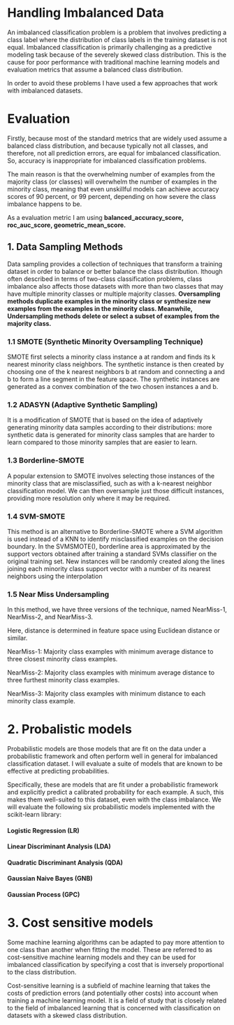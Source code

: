 # Handling Imbalanced Data
An imbalanced classification problem is a problem that involves predicting a class label where the distribution of class labels in the training dataset is not equal. 
Imbalanced classification is primarily challenging as a predictive modeling task because of the
severely skewed class distribution. This is the cause for poor performance with traditional
machine learning models and evaluation metrics that assume a balanced class distribution.

In order to avoid these problems I have used a few approaches that work with imbalanced datasets.

# Evaluation

Firstly, because most of the standard
metrics that are widely used assume a balanced class distribution, and because typically not
all classes, and therefore, not all prediction errors, are equal for imbalanced classification. So, accuracy is inappropriate for
imbalanced classification problems. 

The main reason is that the overwhelming number of
examples from the majority class (or classes) will overwhelm the number of examples in the
minority class, meaning that even unskillful models can achieve accuracy scores of 90 percent,
or 99 percent, depending on how severe the class imbalance happens to be. 

As a evaluation metric I am using __balanced_accuracy_score, roc_auc_score, geometric_mean_score.__



## 1. Data Sampling Methods

Data sampling provides a collection of techniques that transform a training dataset in
order to balance or better balance the class distribution. lthough often described in terms of two-class classification problems, class imbalance also
affects those datasets with more than two classes that may have multiple minority classes
or multiple majority classes. __Oversampling methods duplicate examples in the minority class or synthesize new examples
from the examples in the minority class. Meanwhile, Undersampling methods delete or select a subset of examples from the majority class.__ 

### 1.1 SMOTE (Synthetic Minority Oversampling Technique)

SMOTE first selects a minority class instance a at random and finds its k nearest
minority class neighbors. The synthetic instance is then created by choosing one of
the k nearest neighbors b at random and connecting a and b to form a line segment
in the feature space. The synthetic instances are generated as a convex combination
of the two chosen instances a and b.

### 1.2  ADASYN (Adaptive Synthetic Sampling)

It is a modification of SMOTE that is based on the idea of adaptively generating minority data samples
according to their distributions: more synthetic data is generated for minority class
samples that are harder to learn compared to those minority samples that are easier
to learn.


### 1.3 Borderline-SMOTE

A popular extension to SMOTE involves selecting those instances of the minority class that are
misclassified, such as with a k-nearest neighbor classification model. We can then oversample
just those difficult instances, providing more resolution only where it may be required.


### 1.4 SVM-SMOTE

This method is an alternative to Borderline-SMOTE where a SVM algorithm
is used instead of a KNN to identify misclassified examples on the decision boundary. In the SVMSMOTE(), borderline area is approximated by the support vectors obtained after training
a standard SVMs classifier on the original training set. New instances will be
randomly created along the lines joining each minority class support vector with a
number of its nearest neighbors using the interpolation


### 1.5 Near Miss Undersampling

In this method, we have three versions of
the technique, named NearMiss-1, NearMiss-2, and NearMiss-3. 

Here, distance is determined in feature space
using Euclidean distance or similar.

 NearMiss-1: Majority class examples with minimum average distance to three closest
minority class examples.

 NearMiss-2: Majority class examples with minimum average distance to three furthest
minority class examples.

 NearMiss-3: Majority class examples with minimum distance to each minority class
example.


# 2. Probalistic models

Probabilistic models are
those models that are fit on the data under a probabilistic framework and often perform well
in general for imbalanced classification dataset. I will evaluate a suite of models that are known to be effective at predicting probabilities.

Specifically, these are models that are fit under a probabilistic framework and explicitly predict a
calibrated probability for each example. A such, this makes them well-suited to this dataset, even
with the class imbalance. We will evaluate the following six probabilistic models implemented
with the scikit-learn library:

#### Logistic Regression (LR)
#### Linear Discriminant Analysis (LDA)
#### Quadratic Discriminant Analysis (QDA)
#### Gaussian Naive Bayes (GNB)
#### Gaussian Process (GPC)

# 3. Cost sensitive models

Some machine learning algorithms can be adapted to pay more attention to one class than
another when fitting the model. These are referred to as cost-sensitive machine learning
models and they can be used for imbalanced classification by specifying a cost that is inversely
proportional to the class distribution.

Cost-sensitive learning is a subfield of machine learning that takes the costs of prediction
errors (and potentially other costs) into account when training a machine learning model. It is
a field of study that is closely related to the field of imbalanced learning that is concerned with
classification on datasets with a skewed class distribution.
